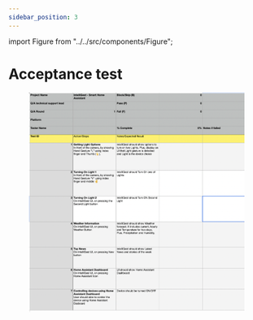 ```yaml
---
sidebar_position: 3
---
```


import Figure from "../../src/components/Figure";

# Acceptance test

<Figure caption={"An Acceptance Testing Sheet we will use for testing."}>

![Acceptance Testing Sheet](../../static/img/Acceptance.png)

</Figure>

